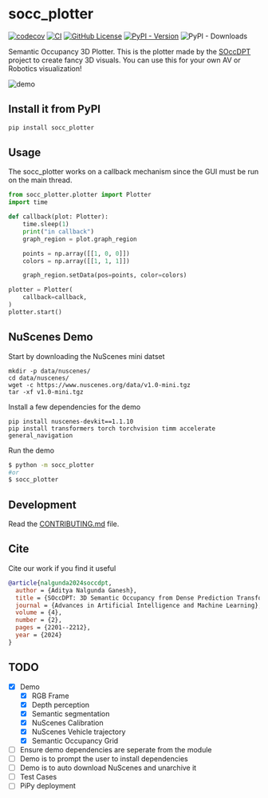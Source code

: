 # socc_plotter

[![codecov](https://codecov.io/gh/AdityaNG/socc_plotter/branch/main/graph/badge.svg?token=socc_plotter_token_here)](https://codecov.io/gh/AdityaNG/socc_plotter)
[![CI](https://github.com/AdityaNG/socc_plotter/actions/workflows/main.yml/badge.svg)](https://github.com/AdityaNG/socc_plotter/actions/workflows/main.yml)
[![GitHub License](https://img.shields.io/github/license/AdityaNG/socc_plotter)](https://github.com/AdityaNG/socc_plotter/blob/main/LICENSE)
[![PyPI - Version](https://img.shields.io/pypi/v/socc_plotter)](https://pypi.org/project/socc_plotter/)
![PyPI - Downloads](https://img.shields.io/pypi/dm/socc_plotter)

Semantic Occupancy 3D Plotter. This is the plotter made by the [SOccDPT](https://adityang.github.io/SOccDPT) project to create fancy 3D visuals. You can use this for your own AV or Robotics visualization!

![demo](https://github.com/AdityaNG/socc_plotter/raw/main/media/demo.gif)

## Install it from PyPI

```bash
pip install socc_plotter
```

## Usage

The socc_plotter works on a callback mechanism since the GUI must be run on the main thread.
```py
from socc_plotter.plotter import Plotter
import time

def callback(plot: Plotter):
    time.sleep(1)
    print("in callback")
    graph_region = plot.graph_region

    points = np.array([[1, 0, 0]])
    colors = np.array([[1, 1, 1]])

    graph_region.setData(pos=points, color=colors)

plotter = Plotter(
    callback=callback,
)
plotter.start()
```


## NuScenes Demo

Start by downloading the NuScenes mini datset
```
mkdir -p data/nuscenes/
cd data/nuscenes/
wget -c https://www.nuscenes.org/data/v1.0-mini.tgz
tar -xf v1.0-mini.tgz
```

Install a few dependencies for the demo
```
pip install nuscenes-devkit==1.1.10
pip install transformers torch torchvision timm accelerate general_navigation
```

Run the demo
```bash
$ python -m socc_plotter
#or
$ socc_plotter
```

## Development

Read the [CONTRIBUTING.md](CONTRIBUTING.md) file.

## Cite

Cite our work if you find it useful

```bibtex
@article{nalgunda2024soccdpt,
  author = {Aditya Nalgunda Ganesh},
  title = {SOccDPT: 3D Semantic Occupancy from Dense Prediction Transformers trained under memory constraints},
  journal = {Advances in Artificial Intelligence and Machine Learning},
  volume = {4},
  number = {2},
  pages = {2201--2212},
  year = {2024}
}
``` 

## TODO

- [x] Demo
    - [x] RGB Frame
    - [x] Depth perception
    - [x] Semantic segmentation
    - [x] NuScenes Calibration
    - [x] NuScenes Vehicle trajectory
    - [x] Semantic Occupancy Grid
- [ ] Ensure demo dependencies are seperate from the module
- [ ] Demo is to prompt the user to install dependencies
- [ ] Demo is to auto download NuScenes and unarchive it
- [ ] Test Cases
- [ ] PiPy deployment
